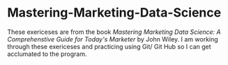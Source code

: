 # Mastering-Marketing-Data-Science

These exericeses are from the book <i>Mastering Marketing Data Science: A Comprehenstive Guide for Today's Marketer </i> by John Wiley. I am working through these exericeses and practicing using Git/ Git Hub so I can get acclumated to the program. 
